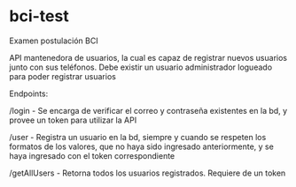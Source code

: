 # bci-test
Examen postulación BCI

API mantenedora de usuarios, la cual es capaz de registrar nuevos usuarios junto con sus teléfonos. Debe existir un usuario administrador logueado para poder registrar usuarios

Endpoints:

/login - Se encarga de verificar el correo y contraseña existentes en la bd, y provee un token para utilizar la API

/user  - Registra un usuario en la bd, siempre y cuando se respeten los formatos de los valores, que no haya sido ingresado anteriormente, 
         y se haya ingresado con el token correspondiente
         
/getAllUsers - Retorna todos los usuarios registrados. Requiere de un token
